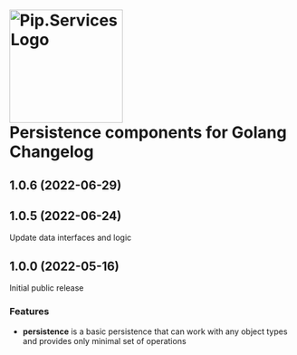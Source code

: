 # <img src="https://uploads-ssl.webflow.com/5ea5d3315186cf5ec60c3ee4/5edf1c94ce4c859f2b188094_logo.svg" alt="Pip.Services Logo" width="200"> <br/> Persistence components for Golang Changelog

## <a name="1.0.6"></a> 1.0.6 (2022-06-29)

## <a name="1.0.5"></a> 1.0.5 (2022-06-24)

Update data interfaces and logic

## <a name="1.0.0"></a> 1.0.0 (2022-05-16) 

Initial public release

### Features
* **persistence** is a basic persistence that can work with any object types and provides only minimal set of operations
